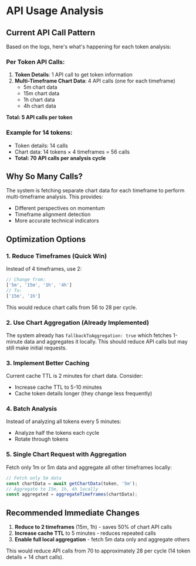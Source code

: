 # API Usage Analysis

## Current API Call Pattern

Based on the logs, here's what's happening for each token analysis:

### Per Token API Calls:
1. **Token Details**: 1 API call to get token information
2. **Multi-Timeframe Chart Data**: 4 API calls (one for each timeframe)
   - 5m chart data
   - 15m chart data 
   - 1h chart data
   - 4h chart data

**Total: 5 API calls per token**

### Example for 14 tokens:
- Token details: 14 calls
- Chart data: 14 tokens × 4 timeframes = 56 calls
- **Total: 70 API calls per analysis cycle**

## Why So Many Calls?

The system is fetching separate chart data for each timeframe to perform multi-timeframe analysis. This provides:
- Different perspectives on momentum
- Timeframe alignment detection
- More accurate technical indicators

## Optimization Options

### 1. **Reduce Timeframes** (Quick Win)
Instead of 4 timeframes, use 2:
```typescript
// Change from:
['5m', '15m', '1h', '4h']
// To:
['15m', '1h']
```
This would reduce chart calls from 56 to 28 per cycle.

### 2. **Use Chart Aggregation** (Already Implemented)
The system already has `fallbackToAggregation: true` which fetches 1-minute data and aggregates it locally. This should reduce API calls but may still make initial requests.

### 3. **Implement Better Caching**
Current cache TTL is 2 minutes for chart data. Consider:
- Increase cache TTL to 5-10 minutes
- Cache token details longer (they change less frequently)

### 4. **Batch Analysis**
Instead of analyzing all tokens every 5 minutes:
- Analyze half the tokens each cycle
- Rotate through tokens

### 5. **Single Chart Request with Aggregation**
Fetch only 1m or 5m data and aggregate all other timeframes locally:
```typescript
// Fetch only 5m data
const chartData = await getChartData(token, '5m');
// Aggregate to 15m, 1h, 4h locally
const aggregated = aggregateTimeframes(chartData);
```

## Recommended Immediate Changes

1. **Reduce to 2 timeframes** (15m, 1h) - saves 50% of chart API calls
2. **Increase cache TTL** to 5 minutes - reduces repeated calls
3. **Enable full local aggregation** - fetch 5m data only and aggregate others

This would reduce API calls from 70 to approximately 28 per cycle (14 token details + 14 chart calls).